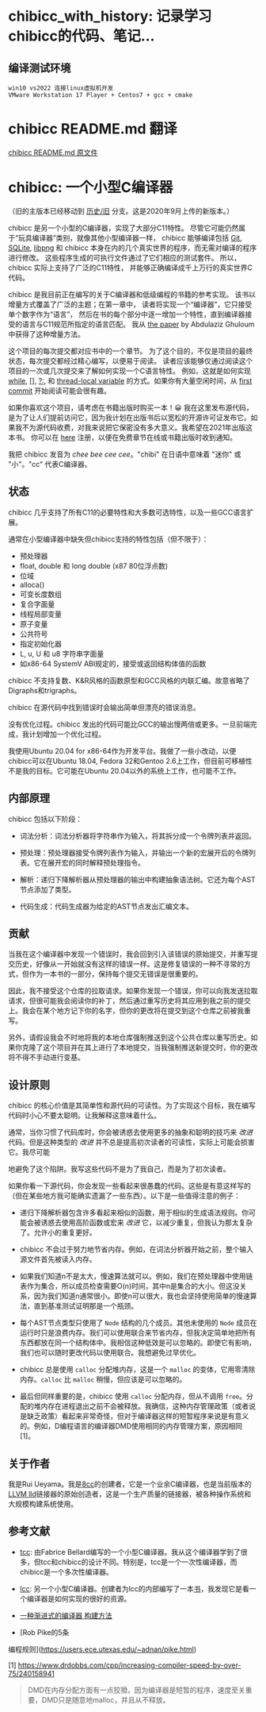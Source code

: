 # chibicc_with_history: 记录学习chibicc的代码、笔记...

## 编译测试环境
	win10 vs2022 连接linux虚拟机开发
	VMware Workstation 17 Player + Centos7 + gcc + cmake



# chibicc README.md 翻译

[chibicc README.md 原文件](https://github.com/rui314/chibicc/blob/main/README.md)

# chibicc: 一个小型C编译器

（旧的主版本已经移动到
[历史/旧](https://github.com/rui314/chibicc/tree/historical/old)
分支。这是2020年9月上传的新版本。）

chibicc 是另一个小型的C编译器，实现了大部分C11特性。
尽管它可能仍然属于“玩具编译器”类别，就像其他小型编译器一样，
chibicc 能够编译包括 [Git](https://git-scm.com/),
[SQLite](https://sqlite.org),
[libpng](http://www.libpng.org/pub/png/libpng.html) 和 chibicc
本身在内的几个真实世界的程序，而无需对编译的程序进行修改。
这些程序生成的可执行文件通过了它们相应的测试套件。
所以，chibicc 实际上支持了广泛的C11特性，
并能够正确编译成千上万行的真实世界C代码。

chibicc 是我目前正在编写的关于C编译器和低级编程的书籍的参考实现。
该书以增量方式覆盖了广泛的主题；在第一章中，
读者将实现一个“编译器”，它只接受单个数字作为“语言”，
然后在书的每个部分中逐一增加一个特性，直到编译器接受的语言与C11规范所指定的语言匹配。
我从 [the paper](http://scheme2006.cs.uchicago.edu/11-ghuloum.pdf) by Abdulaziz Ghuloum 中获得了这种增量方法。

这个项目的每次提交都对应书中的一个章节。
为了这个目的，不仅是项目的最终状态，每次提交都经过精心编写，以便易于阅读。
读者应该能够仅通过阅读这个项目的一次或几次提交来了解如何实现一个C语言特性。
例如，这就是如何实现
[while](https://github.com/rui314/chibicc/commit/773115ab2a9c4b96f804311b95b20e9771f0190a),
[[]](https://github.com/rui314/chibicc/commit/75fbd3dd6efde12eac8225d8b5723093836170a5),
[?:](https://github.com/rui314/chibicc/commit/1d0e942fd567a35d296d0f10b7693e98b3dd037c),
和 [thread-local
variable](https://github.com/rui314/chibicc/commit/79644e54cc1805e54428cde68b20d6d493b76d34)
的方式。如果你有大量空闲时间，从 [first
commit](https://github.com/rui314/chibicc/commit/0522e2d77e3ab82d3b80a5be8dbbdc8d4180561c) 开始阅读可能会很有趣。

如果你喜欢这个项目，请考虑在书籍出版时购买一本！😀 我在这里发布源代码，是为了让人们提前访问它，因为我计划在出版书后以宽松的开源许可证发布它。如果我不为源代码收费，对我来说把它保密没有多大意义。我希望在2021年出版这本书。
你可以在 [here](https://forms.gle/sgrMWHGeGjeeEJcX7) 注册，以便在免费章节在线或书籍出版时收到通知。

我把 chibicc 发音为 _chee bee cee cee_。"chibi" 在日语中意味着 "迷你" 或 "小"。"cc" 代表C编译器。

## 状态



chibicc 几乎支持了所有C11的必要特性和大多数可选特性，以及一些GCC语言扩展。

通常在小型编译器中缺失但chibicc支持的特性包括（但不限于）：

- 预处理器
- float, double 和 long double (x87 80位浮点数)
- 位域
- alloca()
- 可变长度数组
- 复合字面量
- 线程局部变量
- 原子变量
- 公共符号
- 指定初始化器
- L, u, U 和 u8 字符串字面量
- 如x86-64 SystemV ABI规定的，接受或返回结构体值的函数

chibicc 不支持复数、K&R风格的函数原型和GCC风格的内联汇编。故意省略了Digraphs和trigraphs。

chibicc 在源代码中找到错误时会输出简单但漂亮的错误消息。

没有优化过程。chibicc 发出的代码可能比GCC的输出慢两倍或更多。一旦前端完成，我计划增加一个优化过程。

我使用Ubuntu 20.04 for x86-64作为开发平台。我做了一些小改动，以便chibicc可以在Ubuntu 18.04, Fedora 32和Gentoo 2.6上工作，但目前可移植性不是我的目标。它可能在Ubuntu 20.04以外的系统上工作，也可能不工作。

## 内部原理

chibicc 包括以下阶段：

- 词法分析：词法分析器将字符串作为输入，将其拆分成一个令牌列表并返回。

- 预处理：预处理器接受令牌列表作为输入，并输出一个新的宏展开后的令牌列表。它在展开宏的同时解释预处理指令。

- 解析：递归下降解析器从预处理器的输出中构建抽象语法树。它还为每个AST节点添加了类型。

- 代码生成：代码生成器为给定的AST节点发出汇编文本。

## 贡献

当我在这个编译器中发现一个错误时，我会回到引入该错误的原始提交，并重写提交历史，好像从一开始就没有这样的错误一样。这是修复错误的一种不寻常的方式，但作为一本书的一部分，保持每个提交无错误是很重要的。

因此，我不接受这个仓库的拉取请求。如果你发现一个错误，你可以向我发送拉取请求，但很可能我会阅读你的补丁，然后通过重写历史将其应用到我之前的提交上。我会在某个地方记下你的名字，但你的更改将在提交到这个仓库之前被我重写。

另外，请假设我会不时地将我的本地仓库强制推送到这个公共仓库以重写历史。如果你克隆了这个项目并在其上进行了本地提交，当我强制推送新提交时，你的更改将不得不手动进行变基。

## 设计原则

chibicc 的核心价值是其简单性和源代码的可读性。为了实现这个目标，我在编写代码时小心不要太聪明。让我解释这意味着什么。

通常，当你习惯了代码库时，你会被诱惑去使用更多的抽象和聪明的技巧来 _改进_ 代码。但是这种类型的 _改进_ 并不总是提高初次读者的可读性，实际上可能会损害它。我尽可能

地避免了这个陷阱。我写这些代码不是为了我自己，而是为了初次读者。

如果你看一下源代码，你会发现一些看起来很愚蠢的代码。这些是有意这样写的（但在某些地方我可能确实遗漏了一些东西）。以下是一些值得注意的例子：

- 递归下降解析器包含许多看起来相似的函数，用于相似的生成语法规则。你可能会被诱惑去使用高阶函数或宏来 _改进_ 它，以减少重复，但我认为那太复杂了。允许小的重复更好。

- chibicc 不会过于努力地节省内存。例如，在词法分析器开始之前，整个输入源文件首先被读入内存。

- 如果我们知道n不是太大，慢速算法就可以。例如，我们在预处理器中使用链表作为集合，所以成员检查需要O(n)时间，其中n是集合的大小。但这没关系，因为我们知道n通常很小。即使n可以很大，我也会坚持使用简单的慢速算法，直到基准测试证明那是一个瓶颈。

- 每个AST节点类型只使用了 `Node` 结构的几个成员。其他未使用的 `Node` 成员在运行时只是浪费内存。我们可以使用联合来节省内存，但我决定简单地把所有东西都放在同一个结构体中。我相信这种低效是可以忽略的。即使它有影响，我们也可以随时更改代码以使用联合。我想避免过早优化。

- chibicc 总是使用 `calloc` 分配堆内存，这是一个 `malloc` 的变体，它用零清除内存。`calloc` 比 `malloc` 稍慢，但应该是可以忽略的。

- 最后但同样重要的是，chibicc 使用 `calloc` 分配内存，但从不调用 `free`。分配的堆内存在进程退出之前不会被释放。我确信，这种内存管理政策（或者说是缺乏政策）看起来非常奇怪，但对于编译器这样的短暂程序来说是有意义的。例如，D编程语言的编译器DMD使用相同的内存管理方案，原因相同 [1]。

## 关于作者

我是Rui Ueyama。我是[8cc](https://github.com/rui314/8cc)的创建者，它是一个业余C编译器，也是当前版本的[LLVM lld](https://lld.llvm.org)链接器的原始创造者，这是一个生产质量的链接器，被各种操作系统和大规模构建系统使用。

## 参考文献

- [tcc](https://bellard.org/tcc/): 由Fabrice Bellard编写的一个小型C编译器。我从这个编译器学到了很多，但tcc和chibicc的设计不同。特别是，tcc是一个一次性编译器，而chibicc是一个多次性编译器。

- [lcc](https://github.com/drh/lcc): 另一个小型C编译器。创建者为lcc的内部编写了一本[书](https://sites.google.com/site/lccretargetablecompiler/)，我发现它是看一个编译器是如何实现的很好的资源。

- [一种渐进式的编译器
  构建方法](http://scheme2006.cs.uchicago.edu/11-ghuloum.pdf)

- [Rob Pike的5条

编程规则](https://users.ece.utexas.edu/~adnan/pike.html)

[1] https://www.drdobbs.com/cpp/increasing-compiler-speed-by-over-75/240158941

> DMD在内存分配方面有一点狡猾。因为编译器是短暂的程序，速度至关重要，DMD只是随意地malloc，并且从不释放。
